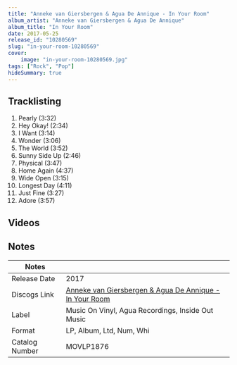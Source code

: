 ```yaml
---
title: "Anneke van Giersbergen & Agua De Annique - In Your Room"
album_artist: "Anneke van Giersbergen & Agua De Annique"
album_title: "In Your Room"
date: 2017-05-25
release_id: "10280569"
slug: "in-your-room-10280569"
cover:
    image: "in-your-room-10280569.jpg"
tags: ["Rock", "Pop"]
hideSummary: true
---
```


## Tracklisting
1. Pearly (3:32)
2. Hey Okay! (2:34)
3. I Want (3:14)
4. Wonder (3:06)
5. The World (3:52)
6. Sunny Side Up (2:46)
7. Physical (3:47)
8. Home Again (4:37)
9. Wide Open (3:15)
10. Longest Day (4:11)
11. Just Fine (3:27)
12. Adore (3:57)

## Videos


## Notes

| Notes          |             |
| ---------------| ----------- |
| Release Date   | 2017 |
| Discogs Link   | [Anneke van Giersbergen & Agua De Annique - In Your Room](https://www.discogs.com/release/10280569) |
| Label          | Music On Vinyl, Agua Recordings, Inside Out Music |
| Format         | LP, Album, Ltd, Num, Whi |
| Catalog Number | MOVLP1876 |

